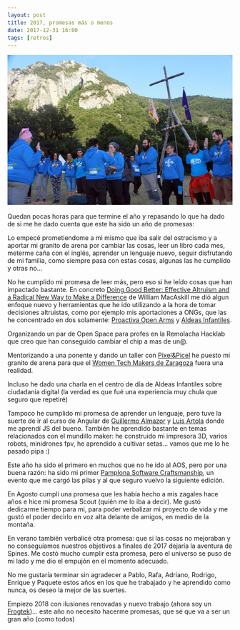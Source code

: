 ```yaml
---
layout: post
title: 2017, promesas más o menos
date: 2017-12-31 16:00
tags: [retros]
---
```

![2017, promesas más o menos](/assets/2017.jpg)

Quedan pocas horas para que termine el año y repasando lo que ha dado de si me he dado cuenta que este ha sido un año de promesas:

Lo empecé prometiendome a mi mismo que iba salir del ostracismo y a aportar mi granito de arena por cambiar las cosas, leer un libro cada mes, meterme caña con el inglés, aprender un lenguaje nuevo, seguir disfrutando de mi familia, como siempre pasa con estas cosas, algunas las he cumplido y otras no...
 
No he cumplido mi promesa de leer más, pero eso si he leído cosas que han impactado bastante. En concreto [Doing Good Better: Effective Altruism and a Radical New Way to Make a Difference](https://www.amazon.es/Doing-Good-Better-Effective-Difference-ebook/dp/B00XGX17IM/) de William MacAskill me dió algun enfoque nuevo y herramientas que he ido utilizando a la hora de tomar decisiones altruistas, como por ejemplo mis aportaciones a ONGs, que las he concentrado en dos solamente: [Proactiva Open Arms](https://www.proactivaopenarms.org) y [Aldeas Infantiles](https://www.aldeasinfantiles.es/). 
 
Organizando un par de Open Space para profes en la Remolacha Hacklab que creo que han conseguido cambiar el chip a mas de un@.
  
Mentorizando a una ponente y dando un taller con [Pixel&Picel](http://pixelypincel.es/) he puesto mi granito de arena para que el [Women Tech Makers de Zaragoza](http://wtmz17.mullerestech.es/) fuera una realidad.

Incluso he dado una charla en el centro de día de Aldeas Infantiles sobre ciudadania digital (la verdad es que fué una experiencia muy chula que seguro que repetiré)

Tampoco he cumplido mi promesa de aprender un lenguaje, pero tuve la suerte de ir al curso de Angular de [Guillermo Almazor](https://twitter.com/ggalmazor) y [Luis Artola](https://twitter.com/artolamola) donde me aprendí JS del bueno. También he aprendido bastante en temas relacionados con el mundillo maker: he construido mi impresora 3D, varios robots, minidrones fpv, he aprendido a cultivar setas... vamos que me lo he pasado pipa :)

Este año ha sido el primero en muchos que no he ido al AOS, pero por una buena razón: ha sido mi primer [Pamplona Software Craftsmanship](http://pamplonaswcraft.com/), un evento que me cargó las pilas y al que seguro vuelvo la siguiente edición.

En Agosto cumplí una promesa que les había hecho a mis zagales hace años e hice mi promesa Scout (quién me lo iba a decir). Me gustó dedicarme tiempo para mi, para poder verbalizar mi proyecto de vida y me gustó el poder decirlo en voz alta delante de amigos, en medio de la montaña.

En verano también verbalicé otra promesa: que si las cosas no mejoraban y no conseguíamos nuestros objetivos a finales de 2017 dejaría la aventura de Spines. Me costó mucho cumplir esta promesa, pero el universo se puso de mi lado y me dio el empujón en el momento adecuado.

No me gustaría terminar sin agradecer a Pablo, Rafa, Adriano, Rodrigo, Enrique y Paquete estos años en los que he trabajado y he aprendido como nunca, os deseo la mejor de las suertes.

Empiezo 2018 con ilusiones renovadas y nuevo trabajo (ahora soy un [Frogtek](http://frogtek.org/))... este año no necesito hacerme promesas, que sé que va a ser un gran año (como todos)
